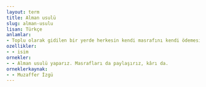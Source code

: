 ```yaml
---
layout: term
title: Alman usulü
slug: alman-usulu
lisan: Türkçe
anlamlar:
- Toplu olarak gidilen bir yerde herkesin kendi masrafını kendi ödemesi veya masrafa herkesin eşit olarak katılması yöntemi
ozellikler:
- - isim
ornekler:
- - Alman usulü yaparız. Masrafları da paylaşırız, kârı da.
orneklerkaynak:
- - Muzaffer İzgü
---
```

